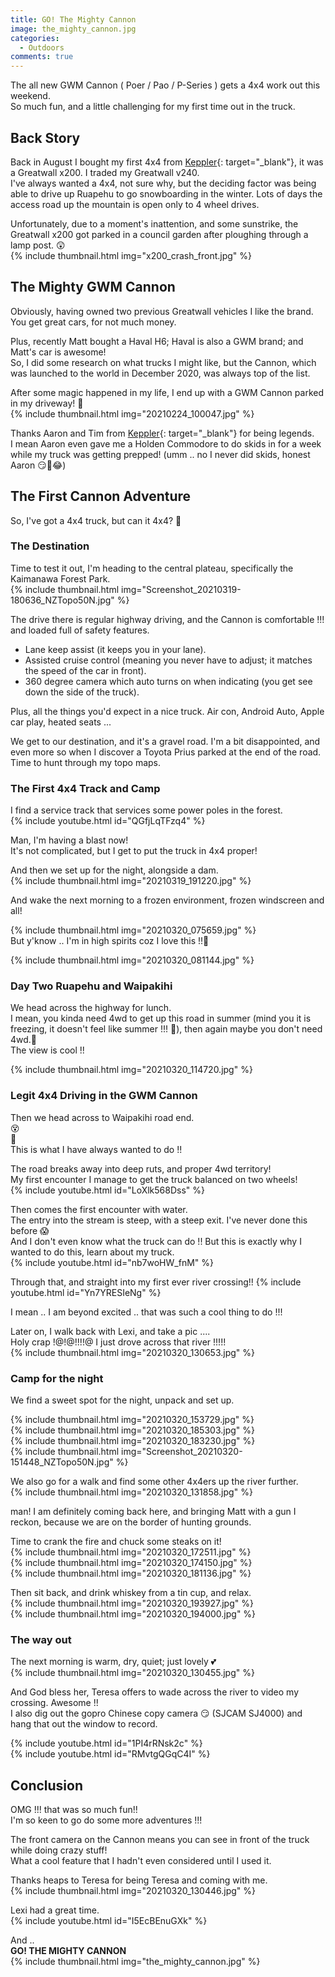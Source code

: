 ```yaml
---
title: GO! The Mighty Cannon
image: the_mighty_cannon.jpg
categories:
  - Outdoors
comments: true
---
```

The all new GWM Cannon ( Poer / Pao / P-Series ) gets a 4x4 work out this weekend.  
So much fun, and a little challenging for my first time out in the truck.  


## Back Story
Back in August I bought my first 4x4 from [Keppler](https://keppler.co.nz/){: target="_blank"}, it was a Greatwall x200. I traded my Greatwall v240.  
I've always wanted a 4x4, not sure why, but the deciding factor was being able to drive up Ruapehu to go snowboarding in the winter. Lots of days the access road up the mountain is open only to 4 wheel drives.  

Unfortunately, due to a moment's inattention, and some sunstrike, the Greatwall x200 got parked in a council garden after ploughing through a lamp post. 😲  
{% include thumbnail.html img="x200_crash_front.jpg" %}  

## The Mighty GWM Cannon
Obviously, having owned two previous Greatwall vehicles I like the brand.  
You get great cars, for not much money.  

Plus, recently Matt bought a Haval H6; Haval is also a GWM brand; and Matt's car is awesome!  
So, I did some research on what trucks I might like, but the Cannon, which was launched to the world in December 2020, was always top of the list.  

After some magic happened in my life, I end up with a GWM Cannon parked in my driveway! 🤩  
{% include thumbnail.html img="20210224_100047.jpg" %}  

Thanks Aaron and Tim from [Keppler](https://keppler.co.nz/){: target="_blank"} for being legends.  
I mean Aaron even gave me a Holden Commodore to do skids in for a week while my truck was getting prepped! (umm .. no I never did skids, honest Aaron 😏🤣😂)

## The First Cannon Adventure
So, I've got a 4x4 truck, but can it 4x4? 🤔  

### The Destination
Time to test it out, I'm heading to the central plateau, specifically the Kaimanawa Forest Park.  
{% include thumbnail.html img="Screenshot_20210319-180636_NZTopo50N.jpg" %}  

The drive there is regular highway driving, and the Cannon is comfortable !!! and loaded full of safety features.
* Lane keep assist (it keeps you in your lane).
* Assisted cruise control (meaning you never have to adjust; it matches the speed of the car in front).
* 360 degree camera which auto turns on when indicating (you get see down the side of the truck).

Plus, all the things you'd expect in a nice truck. Air con, Android Auto, Apple car play, heated seats ...  

We get to our destination, and it's a gravel road. I'm a bit disappointed, and even more so when I discover a Toyota Prius parked at the end of the road. Time to hunt through my topo maps.  

### The First 4x4 Track and Camp
I find a service track that services some power poles in the forest.  
{% include youtube.html id="QGfjLqTFzq4" %}  

Man, I'm having a blast now!  
It's not complicated, but I get to put the truck in 4x4 proper!  

And then we set up for the night, alongside a dam.  
{% include thumbnail.html img="20210319_191220.jpg" %}  

And wake the next morning to a frozen environment, frozen windscreen and all!  

{% include thumbnail.html img="20210320_075659.jpg" %}   
But y'know .. I'm in high spirits coz I love this !!🥰  

{% include thumbnail.html img="20210320_081144.jpg" %}   

### Day Two Ruapehu and Waipakihi
We head across the highway for lunch.  
I mean, you kinda need 4wd to get up this road in summer (mind you it is freezing, it doesn't feel like summer !!! 🥶), then again maybe you don't need 4wd.🤷  
The view is cool !!  

{% include thumbnail.html img="20210320_114720.jpg" %}   

### Legit 4x4 Driving in the GWM Cannon
Then we head across to Waipakihi road end.  
😵  
🤯  
This is what I have always wanted to do !!  

The road breaks away into deep ruts, and proper 4wd territory!  
My first encounter I manage to get the truck balanced on two wheels!  
{% include youtube.html id="LoXlk568Dss" %}  

Then comes the first encounter with water.  
The entry into the stream is steep, with a steep exit. I've never done this before 😱  
And I don't even know what the truck can do !! But this is exactly why I wanted to do this, learn about my truck.  
{% include youtube.html id="nb7woHW_fnM" %}  

Through that, and straight into my first ever river crossing!!
{% include youtube.html id="Yn7YRESIeNg" %}  

I mean .. I am beyond excited .. that was such a cool thing to do !!!  

Later on, I walk back with Lexi, and take a pic ....  
Holy crap !@!@!!!!@ I just drove across that river !!!!!  
{% include thumbnail.html img="20210320_130653.jpg" %}   

### Camp for the night
We find a sweet spot for the night, unpack and set up.  

{% include thumbnail.html img="20210320_153729.jpg" %}   
{% include thumbnail.html img="20210320_185303.jpg" %}   
{% include thumbnail.html img="20210320_183230.jpg" %}   
{% include thumbnail.html img="Screenshot_20210320-151448_NZTopo50N.jpg" %}   

We also go for a walk and find some other 4x4ers up the river further.  
{% include thumbnail.html img="20210320_131858.jpg" %}   

man! I am definitely coming back here, and bringing Matt with a gun I reckon, because we are on the border of hunting grounds.  

Time to crank the fire and chuck some steaks on it!  
{% include thumbnail.html img="20210320_172511.jpg" %}   
{% include thumbnail.html img="20210320_174150.jpg" %}   
{% include thumbnail.html img="20210320_181136.jpg" %}   

Then sit back, and drink whiskey from a tin cup, and relax.  
{% include thumbnail.html img="20210320_193927.jpg" %}   
{% include thumbnail.html img="20210320_194000.jpg" %}   

### The way out
The next morning is warm, dry, quiet; just lovely 💕  
{% include thumbnail.html img="20210320_130455.jpg" %}   

And God bless her, Teresa offers to wade across the river to video my crossing. Awesome !!  
I also dig out the gopro Chinese copy camera 😏 (SJCAM SJ4000) and hang that out the window to record.  

{% include youtube.html id="1PI4rRNsk2c" %}  
{% include youtube.html id="RMvtgQGqC4I" %}  

## Conclusion
OMG !!! that was so much fun!!  
I'm so keen to go do some more adventures !!!  

The front camera on the Cannon means you can see in front of the truck while doing crazy stuff!  
What a cool feature that I hadn't even considered until I used it.  

Thanks heaps to Teresa for being Teresa and coming with me.  
{% include thumbnail.html img="20210320_130446.jpg" %}   

Lexi had a great time.  
{% include youtube.html id="I5EcBEnuGXk" %}  

And ..   
 **GO! THE MIGHTY CANNON**  
{% include thumbnail.html img="the_mighty_cannon.jpg" %}   

